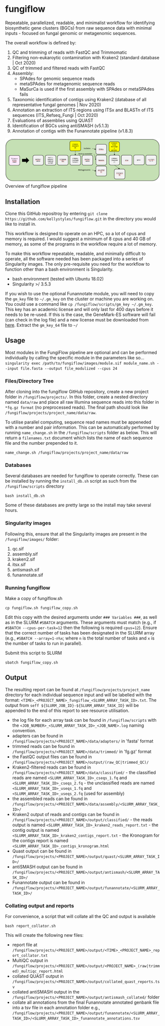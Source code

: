 # fungiflow

Repeatable, parallelized, readable, and minimalist workflow for identifying biosynthetic gene clusters (BGCs) from raw sequence data with minimal inputs - focused on fungal genomic or metagenomic sequences.

The overall workflow is defined by:
1. QC and trimming of reads with FastQC and Trimmomatic
2. Filtering non-eukaroytic contamination with Kraken2 (standard database | Oct 2020)
3. QC of trimmed and filtered reads with FastQC
4. Assembly:
    - SPAdes for genomic sequence reads
    - metaSPAdes for metagenomic sequence reads
    - MaSurCa is used if the first assembly with SPAdes or metaSPAdes fails
5. Taxonomic identification of contigs using Kraken2 (database of all representative fungal genomes | Nov 2020)
6. Annotation an extraction of ITS regions using ITSx and BLASTn of ITS sequences (ITS_Refseq_Fungi | Oct 2020)
7. Evaluations of assemblies using QUAST
8. Identification of BGCs using antiSMASH (v5.1.3)
9. Annotation of contigs with the Funannotate pipeline (v1.8.3)

![Overview of fungiflow pipeline](https://github.com/kellystyles/fungiflow/blob/main/fungiflow_nov_2020.png)
Overview of fungiflow pipeline

## Installation
Clone this GitHub repositroy by entering ```git clone https://github.com/kellystyles/fungiflow.git``` in the directory you would like to install in.

This workflow is designed to operate on an HPC, so a lot of cpus and memory is required. I would suggest a minimum of 8 cpus and 40 GB of memory, as some of the programs in the workflow require a lot of memory.

To make this workflow repeatable, readable, and minimally difficult to operate, all the software needed has been packaged into a series of Singularity images. The only pre-requisite you need for the workflow to function other than a bash environment is Singularity.

- bash environment (tested with Ubuntu 18.02)
- Singularity >/ 3.5.3

If you wish to use the optional Funannotate module, you will need to copy the `gm_key` file to `~/.gm_key` on the cluster or machine you are working on. You could use a command like `cp /fungiflow/scripts/gm_key ~/.gm_key`. This key has an academic license and will only last for 400 days before it needs to be re-used. If this is the case, the GeneMark-ES software will fail (can check in the log file) and a new license must be downloaded from [here](http://topaz.gatech.edu/GeneMark/license_download.cgi). Extract the `gm_key_64` file to `~/`

## Usage

Most modules in the FungiFlow pipeline are optional and can be performed individually by calling the specific module in the parameters like so...
```singularity exec /path/to/fungiflow/images/module.sif module_name.sh --input file.fasta --output file_modulized --cpus 24```

### Files/Directory Tree
After cloning into the fungiflow GitHub repository, create a new project folder in `/fungiflow/projects/`. In this folder, create a nested directory named `data/raw` and place all raw Illumina sequence reads into this folder in `*fq.gz format` (no preprocessed reads). The final path should look like `/fungiflow/projects/project_name/data/raw`.

To utilise parallel computing, sequence read names must be appeneded with a number and pair information. This can be automatically performed by running `name_change.sh` in 
the `/fungiflow/scripts` folder as below. This will return a `filenames.txt` document which lists the name of each sequence file and the number prepended to it.
```
name_change.sh /fungiflow/projects/project_name/data/raw
```

### Databases

Several databases are needed for fungiflow to operate correctly. These can be installed by running the `install_db.sh` script as such from the `/fungiflow/scripts` directory
```
bash install_db.sh
```
Some of these databases are pretty large so the install may take several hours.

### Singularity images

Following this, ensure that all the Singularity images are present in the `/fungiflow/images/` folder:
1. qc.sif
2. assembly.sif
3. kraken2.sif
4. itsx.sif
5. antismash.sif
6. funannotate.sif

### Running fungiflow

Make a copy of fungiflow.sh
```
cp fungiflow.sh fungiflow_copy.sh
```
Edit this copy with the desired arguments under `### Variables ###`, as well as in the SLURM `#SBATCH` arguments. These arguments must match (e.g., if `#SBATCH --cpus-per-task=12` then the following is required `cpus=12`). Ensure that the correct number of tasks has been designated in the SLURM array (e.g., `#SBATCH --array=1-n%x`; where `n` is the total number of tasks and `x` is the number of tasks to run in parallel).

Submit this script to SLURM
``` 
sbatch fungiflow_copy.sh
```

## Output

The resulting report can be found at `/fungiflow/projects/project_name` directory for each individual sequence input and will be labelled with the format: `<TIME>_<PROJECT_NAME>_fungiflow_<SLURM_ARRAY_TASK_ID>.txt`. The output from `seff ${SLURM_JOB_ID}-${SLURM_ARRAY_TASK_ID}` will be appended to the end of this report to see resource utilisation.

 - the log file for each array task can be found in `/fungiflow/scripts` with the `<JOB_NUMBER>_<SLURM_ARRAY_TASK_ID>_<JOB_NAME>.log` naming convention.
 - adapters can be found in `/fungiflow/projects/<PROJECT_NAME>/data/adapters/` in 'fasta' format
 - trimmed reads can be found in `/fungiflow/projects/<PROJECT_NAME>/data/trimmed/` in 'fg.gz' format
 - the FastQC output files can be found in `/fungiflow/projects/<PROJECT_NAME>/output/(raw_QC|trimmed_QC)/`
 - Kraken2-filtered reads can be found in `/fungiflow/projects/<PROJECT_NAME>/data/classified/`
       - the classified reads are named `<SLURM_ARRAY_TASK_ID>_cseqs_1.fq` and `<SLURM_ARRAY_TASK_ID>_cseqs_2.fq`
       - the unclassified reads are named `<SLURM_ARRAY_TASK_ID>_useqs_1.fq` and `<SLURM_ARRAY_TASK_ID>_useqs_2.fq` (used for assembly)
 - the assembled reads can be found in `/fungiflow/projects/<PROJECT_NAME>/data/assembly/<SLURM_ARRAY_TASK_ID>/`
 - Kraken2 output of reads and contigs can be found in `/fungiflow/projects/<PROJECT_NAME>/output/classified/`
       - the reads output is named `<SLURM_ARRAY_TASK_ID>_kraken2_reads_report.txt`
       - the contig output is named `<SLURM_ARRAY_TASK_ID>_kraken2_contigs_report.txt`
       - the Kronogram for the contigs report is named `<SLURM_ARRAY_TASK_ID>_contigs_kronogram.html`
 - Quast output can be found in `/fungiflow/projects/<PROJECT_NAME>/output/quast/<SLURM_ARRAY_TASK_ID>/`
 - antiSMASH output can be found in `/fungiflow/projects/<PROJECT_NAME>/output/antismash/<SLURM_ARRAY_TASK_ID>/`
 - Funannotate output can be found in `/fungiflow/projects/<PROJECT_NAME>/output/funannotate/<SLURM_ARRAY_TASK_ID>/`
 
### Collating output and reports

For convenience, a script that will collate all the QC and output is available
```
bash report_collator.sh
```
This will create the following new files:
- report file at `/fungiflow/projects/<PROJECT_NAME>/output/<TIME>_<PROJECT_NAME>_report_collator.txt`
- MultiQC output in `/fungiflow/projects/<PROJECT_NAME>/output/<PROJECT_NAME>_(raw|trimmed)_multiqc_report.html`
- collated QUAST output in `/fungiflow/projects/<PROJECT_NAME>/output/collated_quast_reports.tsv`
- collated antiSMASH output in the `/fungiflow/projects/<PROJECT_NAME>/output/antismash_collated/` folder
- collate all annotations from the final Funannotate annotated genbank file into a tsv file in each annotation folder e.g., `/fungiflow/projects/<PROJECT_NAME>/output/funannotate/<SLURM_ARRAY_TASK_ID>/<SLURM_ARRAY_TASK_ID>_funannotate_annotations.tsv`
